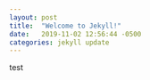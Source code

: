 ```yaml
---
layout: post
title:  "Welcome to Jekyll!"
date:   2019-11-02 12:56:44 -0500
categories: jekyll update
---
```

test
